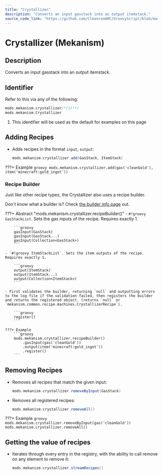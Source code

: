 ```yaml
---
title: "Crystallizer"
description: "Converts an input gasstack into an output itemstack."
source_code_link: "https://github.com/CleanroomMC/GroovyScript/blob/master/src/main/java/com/cleanroommc/groovyscript/compat/mods/mekanism/Crystallizer.java"
---
```


# Crystallizer (Mekanism)

## Description

Converts an input gasstack into an output itemstack.

## Identifier

Refer to this via any of the following:

```groovy hl_lines="1"
mods.mekanism.crystallizer/*(1)!*/
mods.mekanism.Crystallizer
```

1. This identifier will be used as the default for examples on this page

## Adding Recipes

- Adds recipes in the format `input`, `output`:

    ```groovy
    mods.mekanism.crystallizer.add(GasStack, ItemStack)
    ```

???+ Example
    ```groovy
    mods.mekanism.crystallizer.add(gas('cleanGold'), item('minecraft:gold_ingot'))
    ```

### Recipe Builder

Just like other recipe types, the Crystallizer also uses a recipe builder.

Don't know what a builder is? Check [the builder info page](../../../groovy/builder.md) out.

???+ Abstract "mods.mekanism.crystallizer.recipeBuilder()"
    - `#!groovy GasStackList`. Sets the gas inputs of the recipe. Requires exactly 1.

        ```groovy
        gasInput(GasStack)
        gasInput(GasStack...)
        gasInput(Collection<GasStack>)
        ```

    - `#!groovy ItemStackList`. Sets the item outputs of the recipe. Requires exactly 1.

        ```groovy
        output(ItemStack)
        output(ItemStack...)
        output(Collection<ItemStack>)
        ```

    - First validates the builder, returning `null` and outputting errors to the log file if the validation failed, then registers the builder and returns the registered object. (returns `null` or `mekanism.common.recipe.machines.CrystallizerRecipe`).

        ```groovy
        register()
        ```

    ???+ Example
        ```groovy
        mods.mekanism.crystallizer.recipeBuilder()
            .gasInput(gas('cleanGold'))
            .output(item('minecraft:gold_ingot'))
            .register()
        ```



## Removing Recipes

- Removes all recipes that match the given input:

    ```groovy
    mods.mekanism.crystallizer.removeByInput(GasStack)
    ```

- Removes all registered recipes:

    ```groovy
    mods.mekanism.crystallizer.removeAll()
    ```

???+ Example
    ```groovy
    mods.mekanism.crystallizer.removeByInput(gas('cleanGold'))
    mods.mekanism.crystallizer.removeAll()
    ```

## Getting the value of recipes

- Iterates through every entry in the registry, with the ability to call remove on any element to remove it:

    ```groovy
    mods.mekanism.crystallizer.streamRecipes()
    ```
